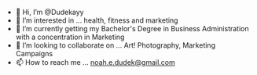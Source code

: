 - 👋 Hi, I’m @Dudekayy
- 👀 I’m interested in ... health, fitness and marketing
- 🌱 I’m currently getting my Bachelor's Degree in Business Administration 
with a concentration in Marketing
- 💞️ I’m looking to collaborate on ... Art! Photography, Marketing Campaigns
- 📫 How to reach me ... noah.e.dudek@gmail.com

<!---
Dudekayy/Dudekayy is a ✨ special ✨ repository because its `README.md` (this file) appears on your GitHub profile.
You can click the Preview link to take a look at your changes.
--->
